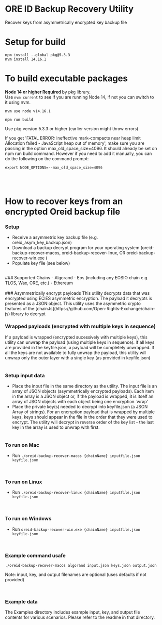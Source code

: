 # ORE ID Backup Recovery Utility
Recover keys from asymmetrically encrypted key backup file

# Setup for build

```
npm install --global pkg@5.3.3
nvm install 14.16.1
```

# To build executable packages

**Node 14 or higher Required** by pkg library.<br>
Use ```nvm current``` to see if you are running Node 14, if not you can switch to it using nvm.

```
nvm use node v14.16.1
```

```
npm run build
```

Use pkg version 5.3.3 or higher (earlier version might throw errors)

If you get 'FATAL ERROR: Ineffective mark-compacts near heap limit Allocation failed - JavaScript heap out of memory', make sure you are passing in the option max_old_space_size=4096. It should already be set on npm run build command. However if you need to add it manually, you can do the following on the command prompt:

```export NODE_OPTIONS=--max_old_space_size=4096```

<br><br>
# How to recover keys from an encrypted Oreid backup file

### Setup
- Receive a asymmetric key backup file (e.g. oreid_asym_key_backup.json)
- Download a backup decrypt program for your operating system (oreid-backup-recover-macos, oreid-backup-recover-linux, OR oreid-backup-recover-win.exe )
- Populate key file (see below)
<br>
### Supported Chains
- Algorand
- Eos (including any EOSIO chain e.g. TLOS, Wax, ORE, etc.)
- Ethereum
<br><br>
### Asymmetrically encrypt payloads
This utility decrypts data that was encrypted using ECIES asymmetric encryption. The payload it decrypts is presented as a JSON object. This utility uses the asymmetric crypto features of the [chainJs](https://github.com/Open-Rights-Exchange/chain-js) library to decrypt

<br>

### Wrapped payloads (encrypted with multiple keys in sequence)
If a payload is wrapped (encrypted sucessively with multiple keys), this utility can unwrap the payload (using multiple keys in sequence). If all keys are provided in the keyfile.json, a payload will be completely unwrapped. If all the keys are not available to fully unwrap the payload, this utility will unwrap only the outer layer with a single key (as provided in keyfile.json)
<br><br>
### Setup input data
- Place the input file in the same directory as the utility. The input file is an array of JSON objects (asymmetrically encrypted payloads). Each item in the array is a JSON object or, if the payload is wrapped, it is itself an array of JSON objects with each object being one encryption 'wrap'
- Place the private key(s) needed to decrypt into keyfile.json (a JSON Array of strings). For an encryption payload that is wrapped by multiple keys, keys should appear in the file in the order that they were used to encrypt. The utility will decrypt in reverse order of the key list - the last key in the array is used to unwrap with first.
<br><br>

### To run on Mac
- Run ```./oreid-backup-recover-macos {chainName} inputfile.json keyfile.json```
<br>

### To run on Linux
- Run ```./oreid-backup-recover-linux {chainName} inputfile.json keyfile.json```
<br>

### To run on Windows
- Run ```oreid-backup-recover-win.exe {chainName} inputfile.json keyfile.json```

<br>


### Example command usafe

```./oreid-backup-recover-macos algorand input.json keys.json output.json```

Note: input, key, and output filenames are optional (uses defaults if not provided)

<br>

### Example data

The Examples directory includes example input, key, and output file contents for various scenarios. Please refer to the readme in that directory.

<br>

